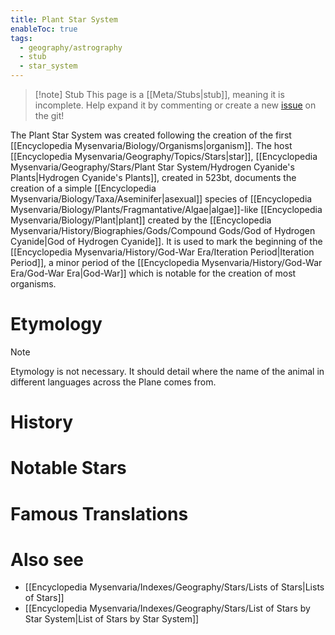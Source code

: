 ```yaml
---
title: Plant Star System
enableToc: true
tags:
  - geography/astrography
  - stub
  - star_system
---
```


> [!note] Stub
> This page is a [[Meta/Stubs|stub]], meaning it is incomplete. Help expand it by commenting or create a new [issue](https://github.com/RagtimeGal/quartz--encyclopedia-mysenvaria/issues/new/choose) on the git!


The Plant Star System was created following the creation of the first [[Encyclopedia Mysenvaria/Biology/Organisms|organism]]. The host [[Encyclopedia Mysenvaria/Geography/Topics/Stars|star]], [[Encyclopedia Mysenvaria/Geography/Stars/Plant Star System/Hydrogen Cyanide's Plants|Hydrogen Cyanide's Plants]], created in 523bt, documents the creation of a simple [[Encyclopedia Mysenvaria/Biology/Taxa/Aseminifer|asexual]] species of [[Encyclopedia Mysenvaria/Biology/Plants/Fragmantative/Algae|algae]]-like [[Encyclopedia Mysenvaria/Biology/Plant|plant]] created by the [[Encyclopedia Mysenvaria/History/Biographies/Gods/Compound Gods/God of Hydrogen Cyanide|God of Hydrogen Cyanide]]. It is used to mark the beginning of the [[Encyclopedia Mysenvaria/History/God-War Era/Iteration Period|Iteration Period]], a minor period of the [[Encyclopedia Mysenvaria/History/God-War Era/God-War Era|God-War]] which is notable for the creation of most organisms.
# Etymology

> [!note]
> Etymology is not necessary. It should detail where the name of the animal in different languages across the Plane comes from.
# History

# Notable Stars

# Famous Translations

# Also see
- [[Encyclopedia Mysenvaria/Indexes/Geography/Stars/Lists of Stars|Lists of Stars]]
- [[Encyclopedia Mysenvaria/Indexes/Geography/Stars/List of Stars by Star System|List of Stars by Star System]]
